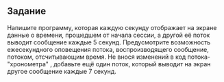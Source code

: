 ## Задание
Напишите программу, которая каждую секунду отображает на экране данные о времени, прошедшем от начала сессии, а другой её поток выводит сообщение каждые 5 секунд. Предусмотрите возможность ежесекундного оповещения потока, воспроизводящего сообщение, потоком, отсчитывающим время. Не внося изменений в код потока-"хронометра" , добавьте ещё один поток, который выводит на экран другое сообщение каждые 7 секунд. 
